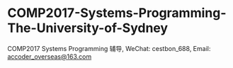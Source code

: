 # COMP2017-Systems-Programming-The-University-of-Sydney
COMP2017 Systems Programming 辅导, WeChat: cestbon_688, Email: accoder_overseas@163.com
